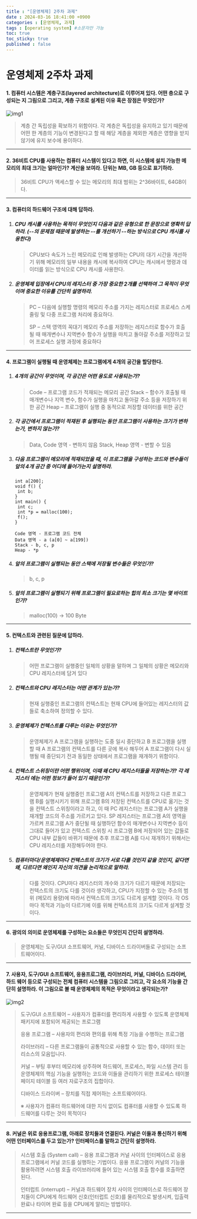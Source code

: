 ```yaml
---
title : "[운영체제] 2주차 과제"
date : 2024-03-16 18:41:00 +0900
categories : [운영체제, 과제]
tags : [operating system] #소문자만 가능
toc: true
toc_sticky: true
published : false
---
```


# 운영체제 2주차 과제

#### 1. 컴퓨터 시스템은 계층구조(layered architecture)로 이루어져 있다. 어떤 층으로 구성되는 지 그림으로 그리고, 계층 구조로 설계된 이유 혹은 장점은 무엇인가? 

![img1](https://github.com/6-keem/hijava/assets/113224939/963ab1ac-2a64-46ac-8a25-9385763b8a20)

> 계층 간 독립성을 확보하기 위함이다. 각 계층은 독립성을 유지하고 있기 때문에 어떤 한 계층의 기능이 변경된다고 할 때 해당 계층을 제외한 계층은 영향을 받지 않기에 유지 보수에 용이하다.

---



#### 2.	36비트 CPU를 사용하는 컴퓨터 시스템이 있다고 하면, 이 시스템에 설치 가능한 메모리의 최대 크기는 얼마인가? 계산을 보여라. 단위는 MB, GB 등으로 표기하라. 

> 36비트 CPU가 액세스할 수 있는 메모리의 최대 범위는 2^36바이트, 64GB이다.

---



#### 3.	컴퓨터의 하드웨어 구조에 대해 답하라.

1. ##### CPU 캐시를 사용하는 목적이 무엇인지 다음과 같은 유형으로 한 문장으로 명확히 답하라. (--의 문제점 때문에 발생하는 --를 개선하기 --하는 방식으로 CPU 캐시를 사용한다) 

   > CPU보다 속도가 느린 메모리로 인해 발생하는 CPU의 대기 시간을 개선하기 위해 메모리의 일부 내용을 캐시에 복사하여 CPU는 캐시에서 명령과 데이터를 읽는 방식으로 CPU 캐시를 사용한다. 

2. ##### 운영체제 입장에서 CPU의 레지스터 중 가장 중요한 2개를 선택하여 그 목적이 무엇이며 중요한 이유를 간단히 설명하라. 

   >PC – 다음에 실행할 명령의 메모리 주소를 가지는 레지스터로 프로세스 스케줄링 및 다중 프로그램 처리에 중요하다.
   >
   >SP – 스택 영역의 꼭대기 메모리 주소를 저장하는 레지스터로 함수가 호출 될 때 매개변수나 지역변수 함수가 실행을 마치고 돌아갈 주소를 저장하고 있어 프로세스 실행 과정에 중요하다

---



#### 4.	프로그램이 실행될 때 운영체제는 프로그램에게 4개의 공간을 할당한다. 

1. ##### 4개의 공간이 무엇이며, 각 공간은 어떤 용도로 사용되는가? 

   > Code – 프로그램 코드가 적재되는 메모리 공간 
   > Stack – 함수가 호출될 때 매개변수나 지역 변수, 함수가 실행을 마치고 돌아갈 주소 등을 저장하기 위한 공간
   > Heap – 프로그램이 실행 중 동적으로 저장할 데이터를 위한 공간 

2. ##### 각 공간에서 프로그램이 적재된 후 실행되는 동안 프로그램이 사용하는 크기가 변하는가, 변하지 않는가? 

   > Data, Code 영역 - 변하지 않음
   > Stack, Heap 영역 - 변할 수 있음

3. ##### 다음 프로그램이 메모리에 적재되었을 때, 이 프로그램을 구성하는 코드와 변수들이 앞의 4개 공간 중 어디에 들어가는지 설명하라.

   ```
   int a[200]; 
   void f() { 
   	int b;
   }
   int main() { 
   	int c; 
   	int *p = malloc(100); 
   	f(); 
   } 
   ```

   ```
   Code 영역 - 프로그램 코드 전체
   Data 영역 - a (a[0] ~ a[199])
   Stack - b, c, p
   Heap - *p
   ```

4. ##### 앞의 프로그램이 실행되는 동안 스택에 저장될 변수들은 무엇인가? 

   > b, c, p

5. ##### 앞의 프로그램이 실행되기 위해 프로그램이 필요로하는 힙의 최소 크기는 몇 바이트인가? 

   > malloc(100) -> 100 Byte

---



#### 5.	컨텍스트와 관련된 질문에 답하라. 

1. ##### 컨텍스트란 무엇인가? 

   > 어떤 프로그램이 실행중인 일체의 상황을 말하며 그 일체의 상황은 메모리와 CPU 레지스터에 담겨 있다
   
2. ##### 컨텍스트와 CPU 레지스터는 어떤 관계가 있는가? 

   > 현재 실행중인 프로그램의 컨텍스트는 현재 CPU에 들어있는 레지스터의 값들로 축소하여 정의할 수 있다.
   
3. ##### 운영체제가 컨텍스트를 다루는 이유는 무엇인가? 

   > 운영체제가 A 프로그램을 실행하는 도중 일시 중단하고 B 프로그램을 실행할 때 A 프로그램의 컨텍스트를 다른 곳에 복사 해두어 A 프로그램이 다시 실행될 때 중단되기 전과 동일한 상태에서 프로그램을 재개하기 위함이다.
   
4. ##### 컨텍스트 스위칭이란 어떤 행위이며, 이때 왜 CPU 레지스터들을 저장하는가? 각 레지스터 에는 어떤 정보가 들어 있기 때문인가? 

   > 운영체제가 현재 실행중인 프로그램 A의 컨텍스트를 저장하고 다른 프로그램 B를 실행시키기 위해 프로그램 B의 저장된 컨텍스트를 CPU로 옮기는 것을 컨텍스트 스위칭이라고 하고, 이 때 PC 레지스터는 프로그램 A가 실행을 재개할 코드의 주소를 가르키고 있다. SP 레지스터는 프로그램 A의 영역을 가르켜 프로그램 A가 중단될 때 실행하던 함수의 매개변수나 지역변수 등이 그대로 들어가 있고 컨텍스트 스위칭 시 프로그램 B에 저장되어 있는 값들로 CPU 내부 값들이 바뀌기 때문에 추후 프로그램 A를 다시 재개하기 위해서는 CPU 레지스터를 저장해두어야 한다.
   
5. ##### 컴퓨터마다/운영체제마다 컨텍스트의 크기가 서로 다를 것인지 같을 것인지, 같다면 왜, 다르다면 왜인지 자신의 의견을 논리적으로 말하라. 

   > 다를 것이다. CPU마다 레지스터의 개수와 크기가 다르기 때문에 저장되는 컨텍스트의 크기도 다를 것이라 생각하고, CPU가 지정할 수 있는 주소의 범위 (메모리 용량)에 따라서 컨텍스트의 크기도 다르게 설계할 것이다. 각 OS마다 목적과 기능이 다르기에 이를 위해 컨텍스트의 크기도 다르게 설계할 것이다.

---



#### 6.	광의의 의미로 운영체제를 구성하는 요소들은 무엇인지 간단히 설명하라. 

> 운영체제는 도구/GUI 소프트웨어, 커널, 디바이스 드라이버들로 구성되는 소프트웨어이다.

---



#### 7.	사용자, 도구/GUI 소프트웨어, 응용프로그램, 라이브러리, 커널, 디바이스 드라이버, 하드 웨어 등으로 구성되는 전체 컴퓨터 시스템을 그림으로 그리고, 각 요소의 기능을 간단히 설명하라. 이 그림으로 볼 때 운영체제의 목적은 무엇이라고 생각되는가? 

![img2](https://github.com/6-keem/hijava/assets/113224939/c44159a1-9312-4d1d-8934-ac4bcfc8814b)

> 도구/GUI 소프트웨어 – 사용자가 컴퓨터를 편리하게 사용할 수 있도록 운영체제 패키지에 포함되어 제공되는 프로그램
>
> 응용 프로그램 – 사용자의 편리와 편의를 위해 특정 기능을 수행하는 프로그램 
>
> 라이브러리 – 다른 프로그램들이 공통적으로 사용할 수 있는 함수, 데이터 또는 리소스의 모음입니다.
>
> 커널 – 부팅 후부터 메모리에 상주하며 하드웨어, 프로세스, 파일 시스템 관리 등 운영체제의 핵심 기능을 실행하는 코드와 이들을 관리하기 위한 프로세스 테이블 페이지 테이블 등 여러 자료구조의 집합이다.
>
> 디바이스 드라이버 – 장치를 직접 제어하는 소프트웨어이다.
>
> ※ 사용자가 컴퓨터 하드웨어에 대한 지식 없이도 컴퓨터를 사용할 수 있도록 하드웨어를 다루는 것이 목적이다

---



#### 8.	커널은 위로 응용프로그램, 아래로 장치들과 연결된다. 커널은 이들과 통신하기 위해 어떤 인터페이스를 두고 있는가? 인터페이스를 말하고 간단히 설명하라.

>시스템 호출 (System call) – 응용 프로그램과 커널 사이의 인터페이스로 응용 프로그램에서 커널 코드를 실행하는 기법이다. 응용 프로그램이 커널의 기능을 활용하려면 시스템 호출 라이브러리에 들어 있는 시스템 호출 함수를 호출하면 된다.
>
>인터럽트 (interrupt) – 커널과 하드웨어 장치 사이의 인터페이스로 하드웨어 장치들이 CPU에게 하드웨어 신호(인터럽트 신호)를 물리적으로 발생시켜, 입출력 완료나 타이머 완료 등을 CPU에게 알리는 방법이다.

---

